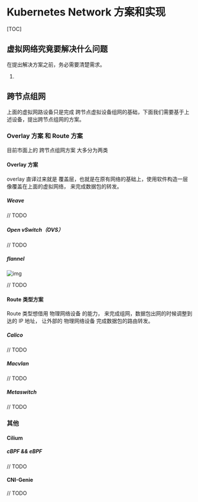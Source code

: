 # Kubernetes Network 方案和实现

[TOC]

## 虚拟网络究竟要解决什么问题

在提出解决方案之前，务必需要清楚需求。

1. 

## 跨节点组网

上面的虚拟网路设备只是完成 跨节点虚拟设备组网的基础，下面我们需要基于上述设备，提出跨节点组网的方案。

### Overlay 方案 和 Route 方案

目前市面上的 跨节点组网方案 大多分为两类

#### Overlay 方案

overlay 直译过来就是 覆盖层，也就是在原有网络的基础上，使用软件构造一层像覆盖在上面的虚拟网络， 来完成数据包的转发。

##### Weave

// TODO

##### Open vSwitch（OVS）

// TODO

##### flannel

![img](https://miro.medium.com/max/1806/1*JqSLd3cPv14BWDtE7YEcRA.png)

// TODO

#### Route 类型方案

Route 类型想借用 物理网络设备 的能力， 来完成组网，数据包出网的时候调整到达的 IP 地址， 让外部的 物理网络设备 完成数据包的路由转发。

##### Calico

// TODO

##### Macvlan

// TODO

##### Metaswitch

// TODO

### 其他

#### Cilium

##### cBPF && eBPF

// TODO

#### CNI-Genie

// TODO


